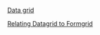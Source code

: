 
[Data grid](https://github.com/atiq-shumon/angularframework/blob/master/components/datagrid.md)

[Relating Datagrid to Formgrid](https://github.com/atiq-shumon/angularframework/blob/master/components/datagridandformgroup.md)
